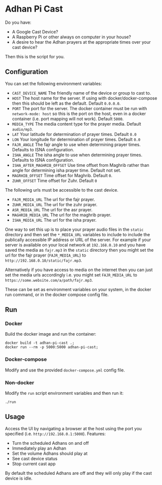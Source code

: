 # Adhan Pi Cast

Do you have:

- A Google Cast Device?
- A Raspberry Pi or other always on computer in your house?
- A desire to hear the Adhan prayers at the appropriate times over your cast device?

Then this is the script for you.

## Configuration

You can set the following environment variables:

- `CAST_DEVICE_NAME` The friendly name of the device or group to cast to.
- `HOST` The host name for the server. If using with docker/docker-compose then this should be left as the default. Default `0.0.0.0`.
- `PORT` The port for the server. The docker container must be run with `network-mode: host` so this is the port on the host, even in a docker container (i.e. port mapping will not work). Default `5000`.
- `MEDIA_TYPE` The media content type for the prayer media. Default `audio/mp3`.
- `LAT` Your latitude for determination of prayer times. Default `0.0`
- `LON` Your longitude for determination of prayer times. Default `0.0`
- `FAJR_ANGLE` The fajr angle to use when determining prayer times. Defaults to ISNA configuration.
- `ISHA_ANGLE` The isha angle to use when determining prayer times. Defaults to ISNA configuration.
- `ISHA_AFTER_MAGHRIB_OFFSET` Use time offset from Maghrib rather than angle for determining isha prayer time. Default not set.
- `MAGRHIB_OFFSET` Time offset for Maghrib. Default `0`.
- `ZUHR_OFFSET` Time offset for Zuhr. Default `0`

The following urls must be accessible to the cast device.

- `FAJR_MEDIA_URL` The url for the fajr prayer.
- `ZUHR_MEDIA_URL` The url for the zuhr prayer.
- `ASR_MEDIA_URL` The url for the asr prayer.
- `MAGHRIB_MEDIA_URL` The url for the maghrib prayer.
- `ISHA_MEDIA_URL` The url for the isha prayer.

One way to set this up is to place your prayer audio files in the `static` directory and then set the `*_MEDIA_URL` variables to include to include the publically accessible IP address or URL of the server. For example if your server is available on your local network at `192.168.0.10` and you have saved the media as `fajr.mp3` in the `static` directory then you might set the url for the fajr prayer (`FAJR_MEDIA_URL`) to `http://192.168.0.10/static/fajr.mp3`.

Alternatively if you have access to media on the internet then you can just set the media urls accordingly i.e. you might set `FAJR_MEDIA_URL` to `https://some.website.com/a/path/fajr.mp3`.

These can be set as environment variables on your system, in the docker run command, or in the docker compose config file.

## Run

### Docker

Build the docker image and run the container:

```
docker build -t adhan-pi-cast .;
docker run --rm -p 5000:5000 adhan-pi-cast;
```

### Docker-compose

Modify and use the provided `docker-compose.yml` config file.

### Non-docker

Modify the `run` script environment variables and then run it:

```
./run
```

## Usage

Access the UI by navigating a browser at the host using the port you specified (i.e. `http://192.168.0.1:5000`). Features:

- Turn the scheduled Adhans on and off
- Immediately play an Adhan
- Set the volume Adhans should play at
- See cast device status
- Stop current cast app

By default the scheduled Adhans are off and they will only play if the cast device is idle.
